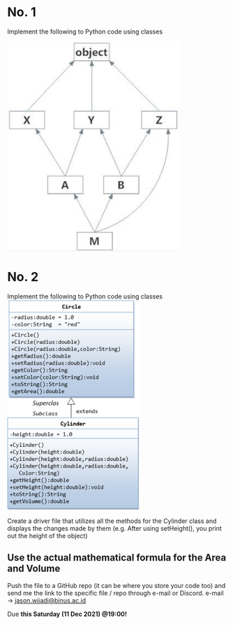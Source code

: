 # No. 1
Implement the following to Python code using classes

![No. 1](No1.png)

# No. 2
Implement the following to Python code using classes
![No. 2](No2.png)

Create a driver file that utilizes all the methods for the Cylinder class and displays the changes made by them (e.g. After using setHeight(), you print out the height of the object)

Use the actual mathematical formula for the Area and Volume
---

Push the file to a GitHub repo (it can be where you store your code too) and send me the link to the specific file / repo through e-mail or Discord.
e-mail -> jason.wijadi@binus.ac.id

Due **this Saturday (11 Dec 2021) @19:00!**